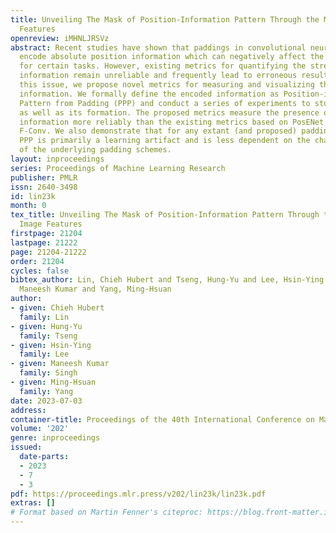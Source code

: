 ```yaml
---
title: Unveiling The Mask of Position-Information Pattern Through the Mist of Image
  Features
openreview: iMHNLJRSVz
abstract: Recent studies have shown that paddings in convolutional neural networks
  encode absolute position information which can negatively affect the model performance
  for certain tasks. However, existing metrics for quantifying the strength of positional
  information remain unreliable and frequently lead to erroneous results. To address
  this issue, we propose novel metrics for measuring and visualizing the encoded positional
  information. We formally define the encoded information as Position-information
  Pattern from Padding (PPP) and conduct a series of experiments to study its properties
  as well as its formation. The proposed metrics measure the presence of positional
  information more reliably than the existing metrics based on PosENet and tests in
  F-Conv. We also demonstrate that for any extant (and proposed) padding schemes,
  PPP is primarily a learning artifact and is less dependent on the characteristics
  of the underlying padding schemes.
layout: inproceedings
series: Proceedings of Machine Learning Research
publisher: PMLR
issn: 2640-3498
id: lin23k
month: 0
tex_title: Unveiling The Mask of Position-Information Pattern Through the Mist of
  Image Features
firstpage: 21204
lastpage: 21222
page: 21204-21222
order: 21204
cycles: false
bibtex_author: Lin, Chieh Hubert and Tseng, Hung-Yu and Lee, Hsin-Ying and Singh,
  Maneesh Kumar and Yang, Ming-Hsuan
author:
- given: Chieh Hubert
  family: Lin
- given: Hung-Yu
  family: Tseng
- given: Hsin-Ying
  family: Lee
- given: Maneesh Kumar
  family: Singh
- given: Ming-Hsuan
  family: Yang
date: 2023-07-03
address: 
container-title: Proceedings of the 40th International Conference on Machine Learning
volume: '202'
genre: inproceedings
issued:
  date-parts:
  - 2023
  - 7
  - 3
pdf: https://proceedings.mlr.press/v202/lin23k/lin23k.pdf
extras: []
# Format based on Martin Fenner's citeproc: https://blog.front-matter.io/posts/citeproc-yaml-for-bibliographies/
---
```


